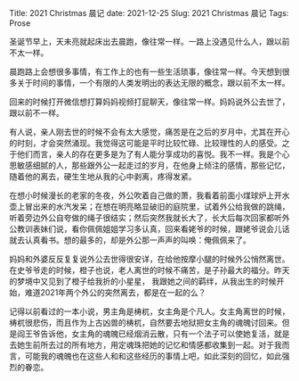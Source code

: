 Title: 2021 Christmas 晨记
date: 2021-12-25
Slug: 2021 Christmas 晨记
Tags: Prose



圣诞节早上，天未亮就起床出去晨跑，像往常一样。一路上没遇见什么人，跟以前不太一样。

晨跑路上会想很多事情，有工作上的也有一些生活琐事，像往常一样。今天想到很多关于时间的事情，一个有限的人类发明出的表达无限的概念，跟以前不太一样。

回来的时候打开微信想打算妈妈视频打屁聊天，像往常一样。妈妈说外公去世了，跟以前不一样。

有人说，亲人刚去世的时候不会有太大感觉，痛苦是在之后的岁月中，尤其在开心的时刻，才会突然涌现。我觉得这可能是平时比较忙碌、比较理性的人的感受。之于他们而言，亲人的存在更多是为了有人能分享成功的喜悦。我不一样。我是个心思敏感细腻的人，那些跟外公一起走过的岁月，在他身上倾注的感情，那些记忆，随着他的离去，硬生生地从我的心中剥离，疼得发紧。

在想小时候漫长的老家的冬夜，外公吹着自己做的萧，我看着前面小煤球炉上开水壶上冒出来的水汽发呆；在想在明亮略显破旧的庭院里，试着外公给我做的跳绳，听着旁边外公自夸做的绳子很结实；然后突然我就长大了，长大后每次回家都听外公教训表妹们说，看你佩佩姐姐学习多认真，回来看姥爷的时候，跟姥爷说会儿话就去认真看书。想的最多的，却是外公那一声声的叫唤：俺佩佩来了。

妈妈和外婆反反复复说外公去世得很安详，在给他按摩小腿的时候外公悄然离世。在史爷爷走的时候，橙子也说，老人离世的时候不痛苦，是子孙最大的福分。昨天的梦境中又见到了橙子给我折的小星星， 我跟她之间的羁绊，从我出生的时候开始，难道2021年两个外公的突然离去，都是在一起的么？

记得以前看过的一本小说，男主角是梼杌，女主角是个凡人。女主角离世的时候，梼杌很悲伤，而且作为上古凶兽的梼杌，自然要去地狱把女主角的魂魄讨回来。但是阎王爷告诉他，女主角的魂魄已经烟消云散，只有一个法子可以使她复活，就是去她生前所去过的所有地方，用定魂珠把她的记忆和情感都收集到一起。对于我而言，可能我的魂魄也在这些人和和这些经历的事情上吧，如此深刻的回忆，如此强烈的眷恋。